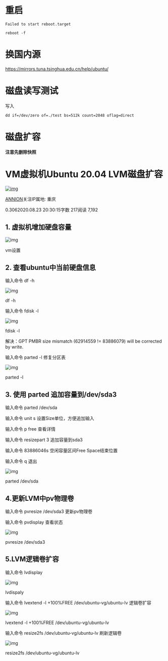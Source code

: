 # 重启

`Failed to start reboot.target`

```
reboot -f
```



# 换国内源

https://mirrors.tuna.tsinghua.edu.cn/help/ubuntu/

# 磁盘读写测试

写入

```
dd if=/dev/zero of=./test bs=512k count=2048 oflag=direct
```



# 磁盘扩容

**注意先删除快照**

# VM虚拟机Ubuntu 20.04 LVM磁盘扩容

[![img](.img_ubuntu/webp)](https://www.jianshu.com/u/2d0b31ec226c)

[ANNION](https://www.jianshu.com/u/2d0b31ec226c)关注IP属地: 重庆

0.3062020.08.23 20:30:15字数 217阅读 7,192

## 1. 虚拟机增加硬盘容量

![img](.img_ubuntu/webp-20230407194438254)

vm设置

## 2. 查看ubuntu中当前硬盘信息

  输入命令 df -h

![img](.img_ubuntu/webp-20230407194439524)

df -h

输入命令 fdisk -l

![img](.img_ubuntu/webp-20230407194439097)

fdisk -l

解决：GPT PMBR size mismatch (62914559 != 83886079) will be corrected by write.

输入命令 parted -l 修复分区表

![img](.img_ubuntu/webp-20230407194439057)

parted -l

## 3. 使用 parted 追加容量到/dev/sda3

输入命令 parted /dev/sda 

输入命令 unit s 设置Size单位，方便追加输入

输入命令 p free 查看详情

输入命令 resizepart 3 追加容量到sda3

输入命令 83886046s 空闲容量区间Free Space结束位置

输入命令 q 退出

![img](.img_ubuntu/webp-20230407194438528)

parted /dev/sda

## 4.更新LVM中pv物理卷

输入命令 pvresize /dev/sda3 更新pv物理卷

输入命令 pvdisplay 查看状态

![img](.img_ubuntu/webp-20230407194438491)

pvresize /dev/sda3

## 5.LVM逻辑卷扩容

输入命令 lvdisplay

![img](.img_ubuntu/webp-20230407194438560)

lvdispaly

输入命令 lvextend -l +100%FREE /dev/ubuntu-vg/ubuntu-lv 逻辑卷扩容

![img](.img_ubuntu/webp-20230407194438644)

lvextend -l +100%FREE /dev/ubuntu-vg/ubuntu-lv

输入命令 resize2fs /dev/ubuntu-vg/ubuntu-lv 刷新逻辑卷

![img](.img_ubuntu/webp-20230407194438897)

resize2fs /dev/ubuntu-vg/ubuntu-lv



